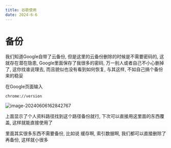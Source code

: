 ```yaml
---
title: 谷歌使用
date: 2024-6-6
---
```


# 备份

我们知道Google自带了云备份, 但是这里的云备份删除的时候是不需要密码的,  这就存在潜在隐患, Google里面保存了我很多的密码, 万一别人或者自己不小心删掉了, 这你找谁说理去, 而且貌似也没有看到如何恢复,  与其这样, 不如自己搞个备份来的稳妥

在Google页面输入 

```
chrome://version
```

![image-20240606162842767](C:\Users\doue\AppData\Roaming\Typora\typora-user-images\image-20240606162842767.png)

上面显示了个人资料路径找到这个路径备份就行, 下次可以直接用这里面的东西覆盖, 这样就能直接使用了

里面其实很多东西不需要备份, 比如说 缓存啊, 索引数据啊, 我们都可以直接删除了 再备份, 这样就小很多

